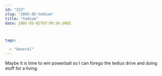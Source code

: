 ```yaml
---
id: "223"
slug: "2005-05-tedium"
title: "tedium"
date: 2005-05-02T07:09:56.000Z



tags:

  - "General"
---
```

<div class="sqs-html-content">
  <p>Maybe it is time to win powerball so I can forego the tedius drive and doing stuff for a living.</p>
</div>
